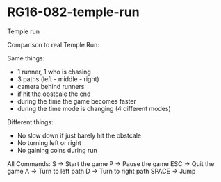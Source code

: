 # RG16-082-temple-run
Temple run

Comparison to real Temple Run:


Same things:
- 1 runner, 1 who is chasing
- 3 paths (left - middle - right) 
- camera behind runners
- if hit the obstcale the end
- during the time the game becomes faster
- during the time mode is changing (4 different modes)


Different things:
- No slow down if just barely hit the obstcale
- No turning left or right
- No gaining coins during run


All Commands:
S 		-> Start the game
P 		-> Pause the game
ESC		-> Quit the game
A 		-> Turn to left path
D 		-> Turn to right path
SPACE 	-> Jump
